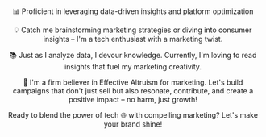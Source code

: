 <!DOCTYPE html>
<html>
<body>

<header>
  <p>📊 Proficient in leveraging data-driven insights and platform optimization

💡 Catch me brainstorming marketing strategies or diving into consumer insights – I'm a tech enthusiast with a marketing twist.

📚 Just as I analyze data, I devour knowledge. Currently, I'm loving to read insights that fuel my marketing creativity.

🤝 I'm a firm believer in Effective Altruism for marketing. Let's build campaigns that don't just sell but also resonate, contribute, and create a positive impact – no harm, just growth!

Ready to blend the power of tech 🌐 with compelling marketing? Let's make your brand shine!
</p>
</header>

</body>
</html>


